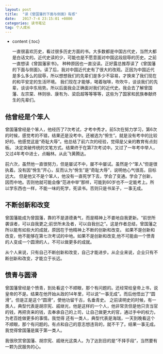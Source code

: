 ```yaml
---
layout: post
title:  "读《曾国藩的下面与侧面》有感"
date:   2017-7-4 23:15:01 +0800
categories: 读书笔记
tag: 个人成长
---
```


* content
{:toc}

    一直很喜欢历史，看过很多历史方面的书。大多数都是中国古代史，当然大都是白话文的。近代史读的少，可能也是不愿意面对中国这段屈辱的历史。之前一直想读《曾国藩家书》。
种种原因也一直没读。正好露总推荐读了《曾国藩的下面与侧面》。读了后，我对中国近代史有了很大的改观。正因为中国近代是多么多么的屈辱，所以想想我们的先辈们是多少不容易，才换来了我们现在的和平安定的生活环境。
我们现在才能够，喝着咖啡，吹吹牛，谈谈我们的先辈，谈谈中东局势。所以后面我会正确面对我们的近代史。我会去了解曾国藩、左宗棠、林则徐、康有为、梁启超等等等等，这些为了国家和民族奉献终生的先辈们。

他曾经是个笨人
--------------
曾国藩曾经是个笨人，他经历了7次考试，才考中秀才。前5次在努力学习，第6次的时候，感觉考的不错，结果还是没考中。还被选为“佾生”。就是没有考中的比较好的。他感觉这是“奇耻大辱”。他总结了前六次的经验，觉得是父亲的教育有点刻板。
决定突破传统的文笔方式。结果终于在第7次考试中。又过了一年考中举人，又过4年考中进士，点翰林。从此飞黄腾达。

前六次，虽然他一直很努力，但是屡试不中，屡不中屡试。虽然是个“笨人”但是很执着。没有因“佾生”开心，反而认为“佾生”是“奇耻大辱”，说明他心气很高，目标远大。
但是他又不是个笨人，他没有一直死学下去，学会了变通。学会了创新，因而中地。否则他就可能会像“范进中举”那样，可能到60岁也不一定能考上。所以学东西也一样，不能一味的死学，死读书。否则只是书呆子，一事无成。

不断创新和改变
--------------
曾国藩能成为曾国藩，靠的不是道德勇气，而是精神上不娄地自我更新。“前世所袭误者，可以自我更之;前世所未及者，可以自我创之”。这是作者总结，曾国藩之所以能有如些大的成就，原因在于他精神上不断的创新和改变。
如果不是创新和改变，他不能够在第七次考试的中地。如果不是创新和改变,他不可能由一个愤青的人变成一个圆滑的人，不可以做更多的成就。

从个人来说，只有自己不断创新和改变，自己才能进步。从企业来说，企业只有不断创新和改变，才能立于长远。

愤青与圆滑
--------------
曾国藩曾经是个愤青，到处看这个不顺眼，那个有问题的。还经常给皇帝上书，说皇帝的不是。结果在他开始从政的14年里，可以说“一事无成”。而后他悟出了“圆滑”。但是正是这个“圆滑”，使他功留千古，名垂青史。
之前读明史的时候，有一类人，典型代表是胡宗宪、戚继光，他是这样的一个人，他非常贪但是他只贪当官的钱，再把贪来的钱，去奉承自己的上司，让自己做更大的官，通过手中的权力，为老百姓做更多的事情。我觉得
还有一类人，典型代表是海瑞，一天到晚看这个不顺眼，那个有问题的。有点和自己的意志想违背的，就不干了。结果一事无成。我觉得曾国藩是属于第一类人。

我很欣赏曾国藩、胡宗宪、戚继光这类人。为了达到目的是“不择手段”，当然要有一颗为民服务的心。